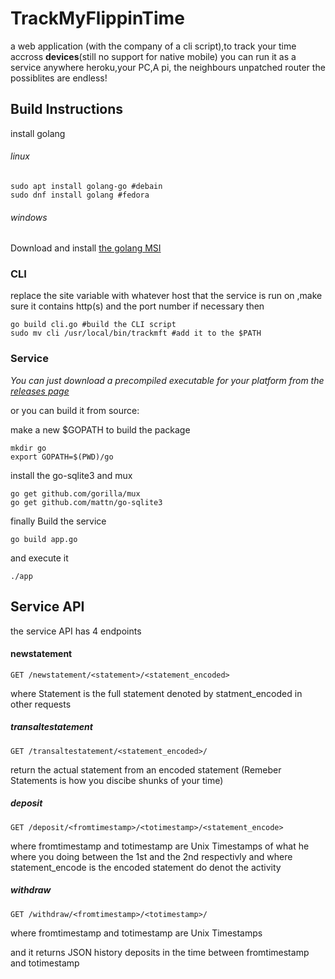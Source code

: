 # TrackMyFlippinTime
a web application (with the company of a cli script),to track your time accross **devices**(still no support for native mobile)
you can run it as a service anywhere heroku,your PC,A pi, the neighbours unpatched router the possiblites are endless!

## Build Instructions 

install golang

###### linux
```
sudo apt install golang-go #debain
sudo dnf install golang #fedora
```

###### windows
Download and install [the golang MSI](https://golang.org/doc/install?download=go1.10.3.windows-amd64.msi)

### CLI
replace the site variable with whatever host that the service is run on ,make sure it contains http(s) and the port number if necessary 
then

```
go build cli.go #build the CLI script
sudo mv cli /usr/local/bin/trackmft #add it to the $PATH
```

### Service
*You can just download a precompiled executable for your platform from the [releases page](https://github.com/Mohamedemad4/TrackMyFlippinTime/releases)*

or you can build it from source:

make a new $GOPATH to build the package
```
mkdir go
export GOPATH=$(PWD)/go
```
install the go-sqlite3 and mux 
```
go get github.com/gorilla/mux
go get github.com/mattn/go-sqlite3
```

finally Build the service

```
go build app.go
```

and execute it 
```
./app
```

## Service API

the service API has 4 endpoints 

#### newstatement
```
GET /newstatement/<statement>/<statement_encoded>
```

where Statement is the full statement denoted by statment_encoded in other requests

##### transaltestatement
```
GET /transaltestatement/<statement_encoded>/
```
return the actual statement from an encoded statement (Remeber Statements is how you discibe shunks of your time)
##### deposit
```
GET /deposit/<fromtimestamp>/<totimestamp>/<statement_encode>
```

where fromtimestamp and totimestamp are Unix Timestamps of what he where you doing between the 1st and the 2nd respectivly
and where statement_encode is the encoded statement do denot the activity

##### withdraw
```
GET /withdraw/<fromtimestamp>/<totimestamp>/
```

where fromtimestamp and totimestamp are Unix Timestamps 

and it returns JSON history deposits in the time between fromtimestamp and totimestamp
